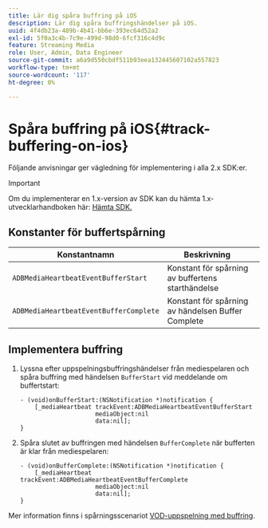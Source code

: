 ```yaml
---
title: Lär dig spåra buffring på iOS
description: Lär dig spåra buffringshändelser på iOS.
uuid: 4f4db23a-489b-4b41-bb6e-393ec64d52a2
exl-id: 5f0a3c4b-7c9e-499d-98d0-6fcf316c4d9c
feature: Streaming Media
role: User, Admin, Data Engineer
source-git-commit: a6a9d550cbdf511b93eea132445607102a557823
workflow-type: tm+mt
source-wordcount: '117'
ht-degree: 0%

---
```


# Spåra buffring på iOS{#track-buffering-on-ios}

Följande anvisningar ger vägledning för implementering i alla 2.x SDK:er.

>[!IMPORTANT]
>
>Om du implementerar en 1.x-version av SDK kan du hämta 1.x-utvecklarhandboken här: [Hämta SDK.](/help/getting-started/download-sdks.md)

## Konstanter för buffertspårning


| Konstantnamn | Beskrivning     |
|---|---|
| `ADBMediaHeartbeatEventBufferStart` | Konstant för spårning av buffertens starthändelse |
| `ADBMediaHeartbeatEventBufferComplete` | Konstant för spårning av händelsen Buffer Complete |

## Implementera buffring

1. Lyssna efter uppspelningsbuffringshändelser från mediespelaren och spåra buffring med händelsen `BufferStart` vid meddelande om buffertstart:

   ```
   - (void)onBufferStart:(NSNotification *)notification {
       [_mediaHeartbeat trackEvent:ADBMediaHeartbeatEventBufferStart  
                        mediaObject:nil  
                        data:nil];
   }
   ```

1. Spåra slutet av buffringen med händelsen `BufferComplete` när bufferten är klar från mediespelaren:

   ```
   - (void)onBufferComplete:(NSNotification *)notification {
       [_mediaHeartbeat trackEvent:ADBMediaHeartbeatEventBufferComplete  
                        mediaObject:nil  
                        data:nil];
   }
   ```

Mer information finns i spårningsscenariot [VOD-uppspelning med buffring](/help/use-cases/tracking-scenarios/vod-buffering.md).
